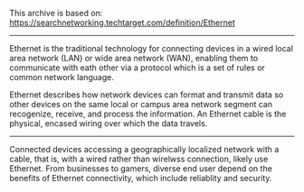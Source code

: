 This archive is based on: https://searchnetworking.techtarget.com/definition/Ethernet

--------
Ethernet is the traditional technology for connecting devices in a wired local area network (LAN) or wide area network (WAN), enabling them to communicate with eath other via a protocol which is a set of rules or common network language.

Ethernet describes how network devices can format and transmit data so other devices on the same local or campus area network segment can recogenize, receive, and process the information. An Ethernet cable is the physical, encased wiring over which the data travels.

--------
Connected devices accessing a geographically localized network with a cable, that is, with a wired rather than wirelwss connection, likely use Ethernet. From businesses to gamers, diverse end user depend on the benefits of Ethernet connectivity, which include reliablity and security.

<EOF>











